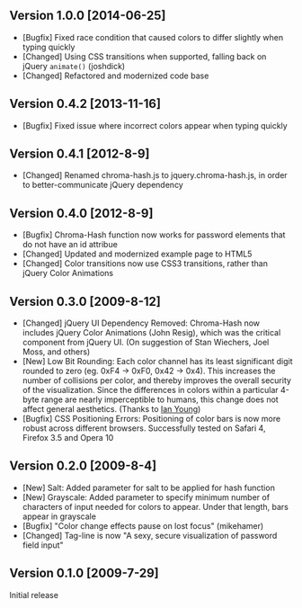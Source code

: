 ## Version 1.0.0 [2014-06-25]

- [Bugfix] Fixed race condition that caused colors to differ slightly when typing quickly
- [Changed] Using CSS transitions when supported, falling back on jQuery `animate()` (joshdick)
- [Changed] Refactored and modernized code base

## Version 0.4.2 [2013-11-16]

- [Bugfix] Fixed issue where incorrect colors appear when typing quickly

## Version 0.4.1 [2012-8-9]

- [Changed] Renamed chroma-hash.js to jquery.chroma-hash.js, in order to better-communicate jQuery dependency

## Version 0.4.0 [2012-8-9]

- [Bugfix] Chroma-Hash function now works for password elements that do not have an id attribue
- [Changed] Updated and modernized example page to HTML5
- [Changed] Color transitions now use CSS3 transitions, rather than jQuery Color Animations

## Version 0.3.0 [2009-8-12]

- [Changed] jQuery UI Dependency Removed: Chroma-Hash now includes jQuery Color Animations (John Resig), which was the critical component from jQuery UI. (On suggestion of Stan Wiechers, Joel Moss, and others)
- [New] Low Bit Rounding: Each color channel has its least significant digit rounded to zero (eg. 0xF4 -> 0xF0, 0x42 -> 0x4). This increases the number of collisions per color, and thereby improves the overall security of the visualization. Since the differences in colors within a particular 4-byte range are nearly imperceptible to humans, this change does not affect general aesthetics. (Thanks to
[Ian Young](http://blog.iangreenleaf.com/2009/08/making-chroma-hash-less-leaky.html))
- [Bugfix] CSS Positioning Errors: Positioning of color bars is now more robust across different browsers. Successfully tested on Safari 4, Firefox 3.5 and Opera 10

## Version 0.2.0 [2009-8-4]

- [New] Salt: Added parameter for salt to be applied for hash function
- [New] Grayscale: Added parameter to specify minimum number of characters of input needed for colors to appear. Under that length, bars appear in grayscale
- [Bugfix] "Color change effects pause on lost focus" (mikehamer)
- [Changed] Tag-line is now "A sexy, secure visualization of password field input"

## Version 0.1.0 [2009-7-29]

Initial release

